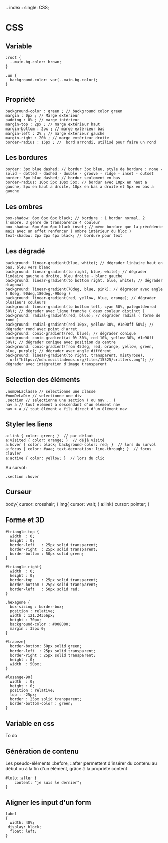 .. index::
   single: CSS;

CSS
===================

Variable
-------------------


    :root {
      --main-bg-color: brown;
    }

    .un {
      background-color: var(--main-bg-color);
    }



Propriété
-------------------


    background-color : green ; // background color green
    margin : 0px ; // Marge extérieur
    padding : 0% ; // marge intérieur
    margin-top : 2px ; // marge extérieur haut
    margin-bottom : 2px ; // marge extérieur bas
    margin-left : 2% ; // marge extérieur gauche
    margin-right : 20% ; // marge extérieur droite
    border-radius : 15px ; //  bord arrondi, utilisé pour faire un rond

Les bordures
-------------------

    border: 3px blue dashed; // bordur 3px bleu, style de bordure : none - solid - dotted - dashed - double - groove - ridge - inset - outset
    border: 3px blue dashed; // bordur seulement en bas
    border-radius: 10px 5px 10px 5px; // bordur avec 10px en haut a gauche, 5px en haut a droite, 10px en bas a droite et 5px en bas a gauche

Les ombres
-------------------

    box-shadow: 6px 6px 6px black; // bordure : 1 bordur normal, 2 l'ombre, 3 genre de transparence 4 couleur
    box-shadow: 6px 6px 6px black inset; // méme bordure que la précédente mais avec un effet renfoncer ( ombre intérieur du bloc )
    text-shadow: 2px 2px 4px black; // bordure pour text

Les dégradé
-------------------

    background: linear-gradient(blue, white); // dégrader linéaire haut en bas, bleu vers blanc
    background: linear-gradient(to right, blue, white); // dégrader linéaire gauche a droite, bleu droite - blanc gauche
    background: linear-gradient(to bottom right, blue, white); // dégrader diagonal
    background: linear-gradient(70deg, blue, pink); // dégrader avec angle ( 0deg, 90deg,180deg,-90deg )
    background: linear-gradient(red, yellow, blue, orange); // dégrader plusieurs couleurs
    background: linear-gradient(to bottom left, cyan 50%, palegoldenrod 50%); // dégrader avec ligne franche ( deux couleur distinct )
    background: radial-gradient(red, blue); // dégrader radial ( forme de rond )
    background: radial-gradient(red 10px, yellow 30%, #1e90ff 50%); // dégrader rond avec point d'arret
    background: conic-gradient(red, blue); // dégrader conique
    background: conic-gradient(at 0% 30%, red 10%, yellow 30%, #1e90ff 50%); // dégrader conique avec position du centre
    background: conic-gradient(from 45deg, red, orange, yellow, green, blue, purple); // dégrader avec angle différent
    background: linear-gradient(to right, transparent, mistyrose),
      url("https://mdn.mozillademos.org/files/15525/critters.png"); // dégrader avec intégration d'image transparent

Selection des éléments
-------------------

    .nomDeLaclasse // selectionne une classe
    #nomDeLaDiv // selectionne une div
    .section // selectionne une section ( ou nav .. )
    nav a // tout élément a descendant d'un élément nav
    nav > a // tout élément a fils direct d'un élément nav

Styler les liens
-------------------


    a:link { color: green; }  // par défaut
    a:visited { color: orange; }  // déjà visité
    a:hover { color: black; background-color: red; }  // lors du survol
    a:focus { color: #aaa; text-decoration: line-through; }  // focus clavier
    a:active { color: yellow; }  // lors du clic

Au survol :

    .section :hover

Curseur
-------------------

  body{
    cursor: crosshair;
  }
  img{
    cursor: wait;
  }
  a:link{
    cursor:  pointer;
  }

Forme et 3D
-------------------

    #triangle-top {
      width  : 0;
      height : 0;
      border-left   : 25px solid transparent;
      border-right  : 25px solid transparent;
      border-bottom : 50px solid green;
    }

    #triangle-right{
      width  : 0;
      height : 0;
      border-top    : 25px solid transparent;
      border-bottom : 25px solid transparent;
      border-left   : 50px solid red;
    }

    .hexagone {
      box-sizing : border-box;
      position : relative;
      width : 121.24356px;
      height : 70px;
      background-color : #008000;
      margin : 35px 0;
    }

    #trapeze{
      border-bottom: 50px solid green;
      border-left  : 25px solid transparent;
      border-right : 25px solid transparent;
      height : 0;
      width  : 50px;
    }

    #losange-90{
      width  : 0;
      height : 0;
      position : relative;
      top : -25px;
      border : 25px solid transparent;
      border-bottom-color : green;
    }


Variable en css
-------------------

   To do

Génération de contenu
-------------------

Les pseudo-éléments ::before, ::after permettent d'insérer du contenu au
début ou à la fin d'un élément, grâce à la propriété content


    #toto::after {
        content: "je suis le dernier";
    }


Aligner les input d'un form
---------------------------

    label
    {
      width: 40%;
     display: block;
      float: left;
    }
